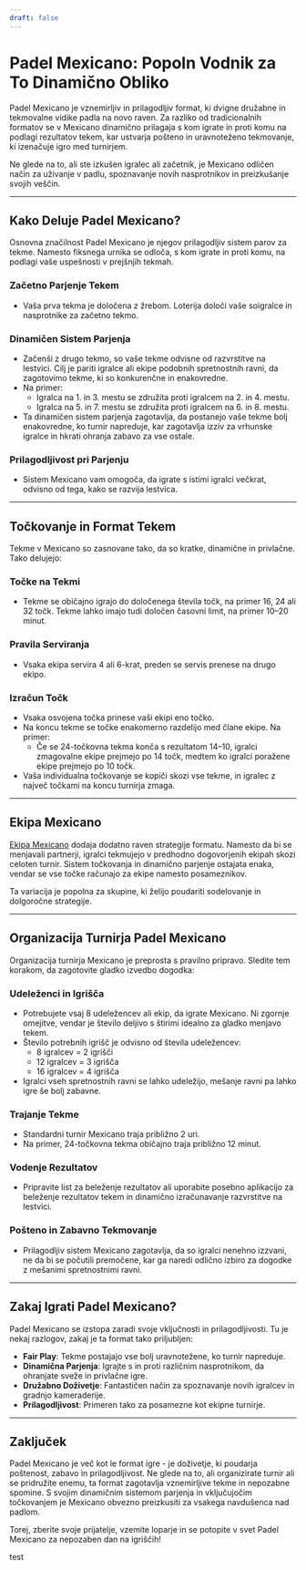 ```yaml
---
draft: false
---
```


# Padel Mexicano: Popoln Vodnik za To Dinamično Obliko

Padel Mexicano je vznemirljiv in prilagodljiv format, ki dvigne družabne in tekmovalne vidike padla na novo raven. Za razliko od tradicionalnih formatov se v Mexicano dinamično prilagaja s kom igrate in proti komu na podlagi rezultatov tekem, kar ustvarja pošteno in uravnoteženo tekmovanje, ki izenačuje igro med turnirjem.

Ne glede na to, ali ste izkušen igralec ali začetnik, je Mexicano odličen način za uživanje v padlu, spoznavanje novih nasprotnikov in preizkušanje svojih veščin.

---

## **Kako Deluje Padel Mexicano?**

Osnovna značilnost Padel Mexicano je njegov prilagodljiv sistem parov za tekme. Namesto fiksnega urnika se odloča, s kom igrate in proti komu, na podlagi vaše uspešnosti v prejšnjih tekmah.

### **Začetno Parjenje Tekem**
- Vaša prva tekma je določena z žrebom. Loterija določi vaše soigralce in nasprotnike za začetno tekmo.

### **Dinamičen Sistem Parjenja**
- Začenši z drugo tekmo, so vaše tekme odvisne od razvrstitve na lestvici. Cilj je pariti igralce ali ekipe podobnih spretnostnih ravni, da zagotovimo tekme, ki so konkurenčne in enakovredne.
- Na primer:
  - Igralca na 1. in 3. mestu se združita proti igralcem na 2. in 4. mestu.
  - Igralca na 5. in 7. mestu se združita proti igralcem na 6. in 8. mestu.
- Ta dinamičen sistem parjenja zagotavlja, da postanejo vaše tekme bolj enakovredne, ko turnir napreduje, kar zagotavlja izziv za vrhunske igralce in hkrati ohranja zabavo za vse ostale.

### **Prilagodljivost pri Parjenju**
- Sistem Mexicano vam omogoča, da igrate s istimi igralci večkrat, odvisno od tega, kako se razvija lestvica.

---

## **Točkovanje in Format Tekem**

Tekme v Mexicano so zasnovane tako, da so kratke, dinamične in privlačne. Tako delujejo:

### **Točke na Tekmi**
- Tekme se običajno igrajo do določenega števila točk, na primer 16, 24 ali 32 točk. Tekme lahko imajo tudi določen časovni limit, na primer 10–20 minut.

### **Pravila Serviranja**
- Vsaka ekipa servira 4 ali 6-krat, preden se servis prenese na drugo ekipo.

### **Izračun Točk**
- Vsaka osvojena točka prinese vaši ekipi eno točko.
- Na koncu tekme se točke enakomerno razdelijo med člane ekipe. Na primer:
  - Če se 24-točkovna tekma konča s rezultatom 14–10, igralci zmagovalne ekipe prejmejo po 14 točk, medtem ko igralci poražene ekipe prejmejo po 10 točk.
- Vaša individualna točkovanje se kopiči skozi vse tekme, in igralec z največ točkami na koncu turnirja zmaga.

---

## **Ekipa Mexicano**

[Ekipa Mexicano](/sl/team-mexicano) dodaja dodatno raven strategije formatu. Namesto da bi se menjavali partnerji, igralci tekmujejo v predhodno dogovorjenih ekipah skozi celoten turnir. Sistem točkovanja in dinamično parjenje ostajata enaka, vendar se vse točke računajo za ekipe namesto posameznikov.

Ta variacija je popolna za skupine, ki želijo poudariti sodelovanje in dolgoročne strategije.

---

## **Organizacija Turnirja Padel Mexicano**

Organizacija turnirja Mexicano je preprosta s pravilno pripravo. Sledite tem korakom, da zagotovite gladko izvedbo dogodka:

### **Udeleženci in Igrišča**
- Potrebujete vsaj 8 udeležencev ali ekip, da igrate Mexicano. Ni zgornje omejitve, vendar je število deljivo s štirimi idealno za gladko menjavo tekem.
- Število potrebnih igrišč je odvisno od števila udeležencev:
  - 8 igralcev = 2 igrišči
  - 12 igralcev = 3 igrišča
  - 16 igralcev = 4 igrišča
- Igralci vseh spretnostnih ravni se lahko udeležijo, mešanje ravni pa lahko igre še bolj zabavne.

### **Trajanje Tekme**
- Standardni turnir Mexicano traja približno 2 uri.
- Na primer, 24-točkovna tekma običajno traja približno 12 minut.

### **Vodenje Rezultatov**
- Pripravite list za beleženje rezultatov ali uporabite posebno aplikacijo za beleženje rezultatov tekem in dinamično izračunavanje razvrstitve na lestvici.

### **Pošteno in Zabavno Tekmovanje**
- Prilagodljiv sistem Mexicano zagotavlja, da so igralci nenehno izzvani, ne da bi se počutili premočene, kar ga naredi odlično izbiro za dogodke z mešanimi spretnostnimi ravni.

---

## **Zakaj Igrati Padel Mexicano?**

Padel Mexicano se izstopa zaradi svoje vključnosti in prilagodljivosti. Tu je nekaj razlogov, zakaj je ta format tako priljubljen:
- **Fair Play**: Tekme postajajo vse bolj uravnotežene, ko turnir napreduje.
- **Dinamična Parjenja**: Igrajte s in proti različnim nasprotnikom, da ohranjate sveže in privlačne igre.
- **Družabno Doživetje**: Fantastičen način za spoznavanje novih igralcev in gradnjo kameraderije.
- **Prilagodljivost**: Primeren tako za posamezne kot ekipne turnirje.

---

## **Zaključek**

Padel Mexicano je več kot le format igre - je doživetje, ki poudarja poštenost, zabavo in prilagodljivost. Ne glede na to, ali organizirate turnir ali se pridružite enemu, ta format zagotavlja vznemirljive tekme in nepozabne spomine. S svojim dinamičnim sistemom parjenja in vključujočim točkovanjem je Mexicano obvezno preizkusiti za vsakega navdušenca nad padlom.

Torej, zberite svoje prijatelje, vzemite loparje in se potopite v svet Padel Mexicano za nepozaben dan na igriščih!

test